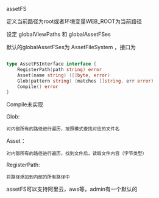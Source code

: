 assetFS

定义当前路径为root或者环境变量WEB_ROOT为当前路径

设定
globalViewPaths 和 globalAssetFSes

默认的globalAssetFSes为 AssetFileSystem ，接口为

```go

type AssetFSInterface interface {
    RegisterPath(path string) error
    Asset(name string) ([]byte, error)
    Glob(pattern string) (matches []string, err error)
    Compile() error
}


```


Compile未实现

Glob:

    对内部所有的路径进行遍历，按照模式查找对应的文件名

Asset：
    
    对内部所有的路径进行遍历，找到文件后，读取文件内容（字节类型）

RegisterPath:

    将路径添加到内部的所有路径中


assetFS可以支持阿里云，aws等，admin有一个默认的


